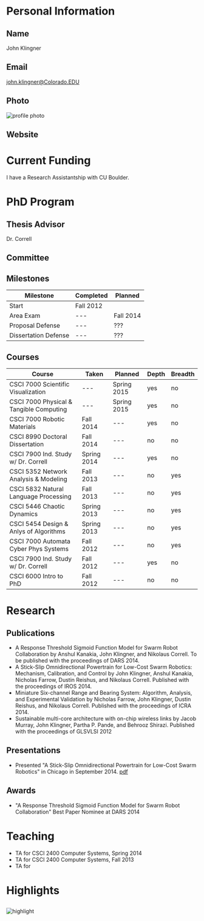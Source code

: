 

# Personal Information

## Name
John Klingner

## Email
john.klingner@Colorado.EDU

## Photo
![profile photo](files/1-IaDWCiEBMo41mD73Rr5I7MgjaVf1uEe9-o9aoRvq0Y-photo-0.png)

## Website


# Current Funding
I have a Research Assistantship with CU Boulder.

# PhD Program

## Thesis Advisor
Dr. Correll

## Committee


## Milestones

| Milestone            | Completed         | Planned           |         
| -------------------- | ----------------- | ----------------- |
| Start                | Fall 2012         |                   |
| Area Exam            | ---               | Fall 2014         |
| Proposal Defense     | ---               | ???               |
| Dissertation Defense | ---               | ???               |

## Courses

| Course                                   | Taken          | Planned        | Depth   | Breadth | 
| ---------------------------------------- | -------------- | -------------- | ------- | ------- |
| CSCI 7000 Scientific Visualization       | ---            | Spring 2015    | yes     | no      |
| CSCI 7000 Physical & Tangible Computing  | ---            | Spring 2015    | yes     | no      |
| CSCI 7000 Robotic Materials              | Fall 2014      | ---            | yes     | no      |
| CSCI 8990 Doctoral Dissertation          | Fall 2014      | ---            | no      | no      |
| CSCI 7900 Ind. Study w/ Dr. Correll      | Spring 2014    | ---            | yes     | no      |
| CSCI 5352 Network Analysis & Modeling    | Fall 2013      | ---            | no      | yes     |
| CSCI 5832 Natural Language Processing    | Fall 2013      | ---            | no      | yes     |
| CSCI 5446 Chaotic Dynamics               | Spring 2013    | ---            | no      | yes     |
| CSCI 5454 Design & Anlys of Algorithms   | Spring 2013    | ---            | no      | yes     |
| CSCI 7000 Automata Cyber Phys Systems    | Fall 2012      | ---            | no      | yes     |
| CSCI 7900 Ind. Study w/ Dr. Correll      | Fall 2012      | ---            | yes     | no      |
| CSCI 6000 Intro to PhD                   | Fall 2012      | ---            | no      | no      |

# Research

## Publications

* A Response Threshold Sigmoid Function Model for Swarm Robot Collaboration by Anshul Kanakia, John Klingner, and Nikolaus Correll. To be published with the proceedings of DARS 2014.
* A Stick-Slip Omnidirectional Powertrain for Low-Cost Swarm Robotics: Mechanism, Calibration, and Control by John Klingner, Anshul Kanakia, Nicholas Farrow, Dustin Reishus, and Nikolaus Correll. Published with the proceedings of IROS 2014.
* Miniature Six-channel Range and Bearing System: Algorithm, Analysis, and Experimental Validation by Nicholas Farrow, John Klingner, Dustin Reishus, and Nikolaus Correll. Published with the proceedings of ICRA 2014.
* Sustainable multi-core architecture with on-chip wireless links by Jacob Murray, John Klingner, Partha P. Pande,  and  Behrooz Shirazi. Published with the proceedings of GLSVLSI 2012


## Presentations

* Presented "A Stick-Slip Omnidirectional Powertrain for Low-Cost Swarm Robotics" in Chicago in September 2014. [pdf](files/presentation-file.pptx)
      
## Awards


* "A Response Threshold Sigmoid Function Model for Swarm Robot Collaboration" Best Paper Nominee at DARS 2014


# Teaching

* TA for CSCI 2400 Computer Systems, Spring 2014
* TA for CSCI 2400 Computer Systems, Fall 2013
* TA for 


# Highlights


## 


![highlight](files/1-IaDWCiEBMo41mD73Rr5I7MgjaVf1uEe9-o9aoRvq0Y-highlight0-0.png)




